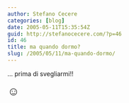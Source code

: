 ```yaml
---
author: Stefano Cecere
categories: [blog]
date: 2005-05-11T15:35:54Z
guid: http://stefanocecere.com/?p=46
id: 46
title: ma quando dormo?
slug: /2005/05/11/ma-quando-dormo/
---
```


… prima di svegliarmi!!

<span style="font-size: 20pt">&#x263a;</span>